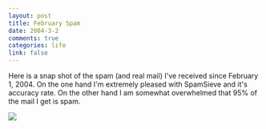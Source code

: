 ```yaml
--- 
layout: post
title: February Spam
date: 2004-3-2
comments: true
categories: life
link: false
---
```

Here is a snap shot of the spam (and real mail) I've received since February 1, 2004. On the one hand I'm extremely pleased with SpamSieve and it's accuracy rate. On the other hand I am somewhat overwhelmed that 95% of the mail I get is spam.

<img src="http://zanshin.net/images/FebruarySpam.jpg" />
